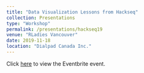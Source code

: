```yaml
---
title: "Data Visualization Lessons from Hackseq"
collection: Presentations
type: "Workshop"
permalink: /presentations/hackseq19
venue: "RLadies Vancouver"
date: 2019-11-18
location: "Dialpad Canada Inc."
---
```


Click [here](https://www.eventbrite.com/e/data-visualizations-tickets-79923215489?ref=enivtefor001&invite=MTgyODEwMTEvZGxpbkBiY2dzYy5jYS8w%0A&utm_source=eb_email&utm_medium=email&utm_campaign=inviteformalv2&utm_term=eventpage#) to view the Eventbrite event.
